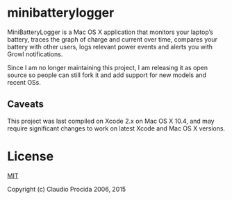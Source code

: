 # minibatterylogger

MiniBatteryLogger is a Mac OS X application that monitors your laptop’s battery, traces the graph of
charge and current over time, compares your battery with other users, logs relevant power events and
alerts you with Growl notifications.

Since I am no longer maintaining this project, I am releasing it as open source so people can still
fork it and add support for new models and recent OSs.

## Caveats

This project was last compiled on Xcode 2.x on Mac OS X 10.4, and may require significant changes to work on latest Xcode and Mac OS X versions.

# License

[MIT](http://opensource.org/licenses/MIT)

Copyright (c) Claudio Procida 2006, 2015
